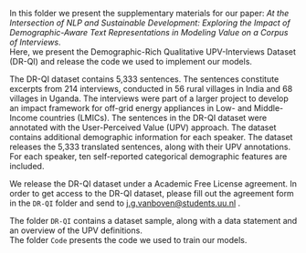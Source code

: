 In this folder we present the supplementary materials for our paper: *At the Intersection of NLP and Sustainable Development: Exploring the Impact of Demographic-Aware Text Representations in Modeling Value on a Corpus of Interviews*.  
Here, we present the Demographic-Rich Qualitative UPV-Interviews Dataset (DR-QI) and release the code we used to implement our models. 

The DR-QI dataset contains 5,333 sentences. The sentences  constitute  excerpts  from  214  interviews,  conducted in 56 rural villages in India and 68 villages in Uganda. The interviews were part of a larger project to develop an impact framework for off-grid energy appliances in Low- and Middle-Income countries (LMICs). The sentences in the DR-QI dataset were annotated with the User-Perceived Value (UPV) approach. The dataset contains additional demographic information for each speaker. The dataset releases the 5,333 translated sentences, along with their UPV annotations. For each speaker, ten self-reported categorical demographic features are included.

We release the DR-QI dataset under a Academic Free License agreement. In order to get access to the DR-QI dataset, please fill out the agreement form in the `DR-QI` folder and send to j.g.vanboven@students.uu.nl .

The folder `DR-QI` contains a dataset sample, along with a data statement and an overview of the UPV definitions.  
The folder `Code` presents the code we used to train our models. 
